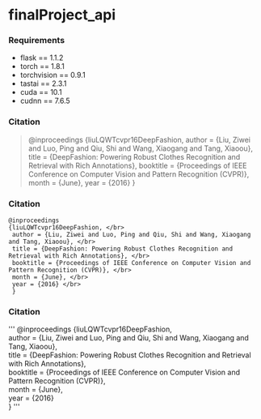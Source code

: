 # finalProject_api



### Requirements
- flask == 1.1.2
- torch == 1.8.1
- torchvision == 0.9.1
- tastai == 2.3.1
- cuda == 10.1
- cudnn == 7.6.5


### Citation
>@inproceedings
>{liuLQWTcvpr16DeepFashion,
> author = {Liu, Ziwei and Luo, Ping and Qiu, Shi and Wang, Xiaogang and Tang, Xiaoou},
> title = {DeepFashion: Powering Robust Clothes Recognition and Retrieval with Rich Annotations},
> booktitle = {Proceedings of IEEE Conference on Computer Vision and Pattern Recognition (CVPR)},
> month = {June},
> year = {2016} 
> }

### Citation
    @inproceedings
    {liuLQWTcvpr16DeepFashion, </br>
     author = {Liu, Ziwei and Luo, Ping and Qiu, Shi and Wang, Xiaogang and Tang, Xiaoou}, </br>
     title = {DeepFashion: Powering Robust Clothes Recognition and Retrieval with Rich Annotations}, </br>
     booktitle = {Proceedings of IEEE Conference on Computer Vision and Pattern Recognition (CVPR)}, </br>
     month = {June}, </br>
     year = {2016} </br>
     }

### Citation
'''  @inproceedings
  {liuLQWTcvpr16DeepFashion, </br>
   author = {Liu, Ziwei and Luo, Ping and Qiu, Shi and Wang, Xiaogang and Tang, Xiaoou}, </br>
   title = {DeepFashion: Powering Robust Clothes Recognition and Retrieval with Rich Annotations}, </br>
   booktitle = {Proceedings of IEEE Conference on Computer Vision and Pattern Recognition (CVPR)}, </br>
   month = {June}, </br>
   year = {2016} </br>
   }
 '''
